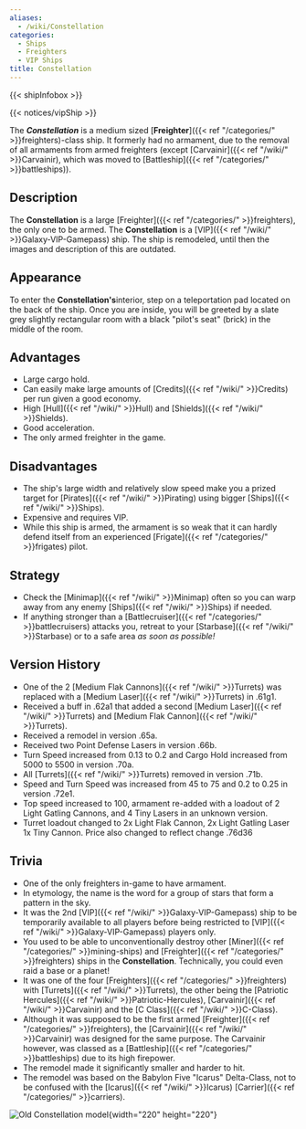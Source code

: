 ```yaml
---
aliases:
  - /wiki/Constellation
categories:
  - Ships
  - Freighters
  - VIP Ships
title: Constellation
---
```


{{< shipInfobox >}}

{{< notices/vipShip >}}

The **_Constellation_** is a medium sized [**Freighter**]({{< ref "/categories/" >}}freighters)-class ship. It formerly had no armament, due to the removal of all armaments from armed freighters (except [Carvainir]({{< ref "/wiki/" >}}Carvainir), which was moved to [Battleship]({{< ref "/categories/" >}}battleships)).

## Description

The **Constellation** is a large [Freighter]({{< ref "/categories/" >}}freighters), the only one to be armed. The **Constellation** is a [VIP]({{< ref "/wiki/" >}}Galaxy-VIP-Gamepass) ship. The ship is remodeled, until then the images and description of this are outdated.

## Appearance

To enter the **Constellation's**interior, step on a teleportation pad located on the back of the ship. Once you are inside, you will be greeted by a slate grey slightly rectangular room with a black "pilot's seat" (brick) in the middle of the room.

## Advantages

- Large cargo hold.
- Can easily make large amounts of [Credits]({{< ref "/wiki/" >}}Credits) per run given a good economy.
- High [Hull]({{< ref "/wiki/" >}}Hull) and [Shields]({{< ref "/wiki/" >}}Shields).
- Good acceleration.
- The only armed freighter in the game.

## Disadvantages

- The ship's large width and relatively slow speed make you a prized target for [Pirates]({{< ref "/wiki/" >}}Pirating) using bigger [Ships]({{< ref "/wiki/" >}}Ships).
- Expensive and requires VIP.
- While this ship is armed, the armament is so weak that it can hardly defend itself from an experienced [Frigate]({{< ref "/categories/" >}}frigates) pilot.

## Strategy

- Check the [Minimap]({{< ref "/wiki/" >}}Minimap) often so you can warp away from any enemy [Ships]({{< ref "/wiki/" >}}Ships) if needed.
- If anything stronger than a [Battlecruiser]({{< ref "/categories/" >}}battlecruisers) attacks you, retreat to your [Starbase]({{< ref "/wiki/" >}}Starbase) or to a safe area _as soon as possible!_

## Version History

- One of the 2 [Medium Flak Cannons]({{< ref "/wiki/" >}}Turrets) was replaced with a [Medium Laser]({{< ref "/wiki/" >}}Turrets) in .61g1.
- Received a buff in .62a1 that added a second [Medium Laser]({{< ref "/wiki/" >}}Turrets) and [Medium Flak Cannon]({{< ref "/wiki/" >}}Turrets).
- Received a remodel in version .65a.
- Received two Point Defense Lasers in version .66b.
- Turn Speed increased from 0.13 to 0.2 and Cargo Hold increased from 5000 to 5500 in version .70a.
- All [Turrets]({{< ref "/wiki/" >}}Turrets) removed in version .71b.
- Speed and Turn Speed was increased from 45 to 75 and 0.2 to 0.25 in version .72e1.
- Top speed increased to 100, armament re-added with a loadout of 2 Light Gatling Cannons, and 4 Tiny Lasers in an unknown version.
- Turret loadout changed to 2x Light Flak Cannon, 2x Light Gatling Laser 1x Tiny Cannon. Price also changed to reflect change .76d36

## Trivia

- One of the only freighters in-game to have armament.
- In etymology, the name is the word for a group of stars that form a pattern in the sky.
- It was the 2nd [VIP]({{< ref "/wiki/" >}}Galaxy-VIP-Gamepass) ship to be temporarily available to all players before being restricted to [VIP]({{< ref "/wiki/" >}}Galaxy-VIP-Gamepass) players only.
- You used to be able to unconventionally destroy other [Miner]({{< ref "/categories/" >}}mining-ships) and [Freighter]({{< ref "/categories/" >}}freighters) ships in the **Constellation**. Technically, you could even raid a base or a planet!
- It was one of the four [Freighters]({{< ref "/categories/" >}}freighters) with [Turrets]({{< ref "/wiki/" >}}Turrets), the other being the [Patriotic Hercules]({{< ref "/wiki/" >}}Patriotic-Hercules), [Carvainir]({{< ref "/wiki/" >}}Carvainir) and the [C Class]({{< ref "/wiki/" >}}C-Class).
- Although it was supposed to be the first armed [Freighter]({{< ref "/categories/" >}}freighters), the [Carvainir]({{< ref "/wiki/" >}}Carvainir) was designed for the same purpose. The Carvainir however, was classed as a [Battleship]({{< ref "/categories/" >}}battleships) due to its high firepower.
- The remodel made it significantly smaller and harder to hit.
- The remodel was based on the Babylon Five "Icarus" Delta-Class, not to be confused with the [Icarus]({{< ref "/wiki/" >}}Icarus) [Carrier]({{< ref "/categories/" >}}carriers).

![Old Constellation
model](Constellation.jpg "Old Constellation model"){width="220" height="220"}
